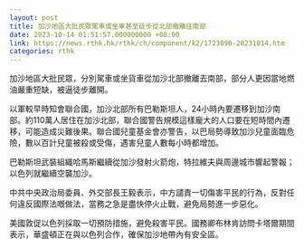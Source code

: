 ```yaml
---
layout: post
title: 加沙地區大批民眾駕車或坐車甚至徒步從北部撤離往南部
date: 2023-10-14 01:51:57.000000000 +08:00
link: https://news.rthk.hk/rthk/ch/component/k2/1723090-20231014.htm
categories: rthk
---
```


加沙地區大批民眾，分別駕車或坐貨車從加沙北部撤離去南部，部分人更因當地燃油嚴重短缺，被逼徒步離開。

以軍較早時知會聯合國，加沙北部所有巴勒斯坦人，24小時內要遷移到加沙南部。約110萬人居住在加沙北部，聯合國警告規模這樣龐大的人口要在短時間內遷移，可能造成災難後果。聯合國兒童基金會亦警告，以巴局勢導致加沙兒童面臨危險，數以百計兒童被殺或受傷，遇害兒童人數每小時都增加。

巴勒斯坦武裝組織哈馬斯繼續從加沙發射火箭炮，特拉維夫與周邊城市響起警報；以色列就繼續空襲加沙。

中共中央政治局委員、外交部長王毅表示，中方譴責一切傷害平民的行為，反對任何違反國際法嘅做法，當務之急是盡快停火止戰，避免局勢進一步惡化。

美國敦促以色列採取一切預防措施，避免殺害平民。國務卿布林肯訪問卡塔爾期間表示，華盛頓正在與以色列合作，確保加沙地帶內有安全區。
